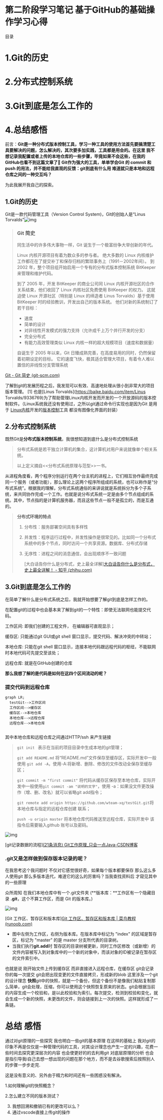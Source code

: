 # 第二阶段学习笔记 基于GitHub的基础操作学习心得
目录
#  1.Git的历史
#  2.分布式控制系统
#  3.Git到底是怎么工作的
#  4.总结感悟

前言：**Git是一种分布式版本控制工具，学习一种工具的使用方法首先要搞清楚工具要解决的问题，怎么解决的，其次要多加实践，工具都是用会的。在这里 我不想记录我配置或者上传的本地仓库的一些步骤，毕竟如果不会这些，在我的GitHub也看不到这篇文章了🤣 Git作为强大的工具，单单学会Git 的 commit 和 push 的用法，并不能给我直观的反馈：git到底有什么用 难道就只是本地和远程仓库之间的一种交互吗？**

为此我展开我自己的探索。

## 1.Git的历史

Git是一款代码管理工具（Version Control System)，Git的创始人是“Linus Torvalds”![img](https://img-blog.csdn.net/20170213202212644)

> ### Git 简史
>
> 同生活中的许多伟大事物一样，Git 诞生于一个极富纷争大举创新的年代。
>
> Linux 内核开源项目有着为数众多的参与者。 绝大多数的 Linux 内核维护工作都花在了提交补丁和保存归档的繁琐事务上（1991－2002年间）。 到 2002 年，整个项目组开始启用一个专有的分布式版本控制系统 BitKeeper 来管理和维护代码。
>
> 到了 2005 年，开发 BitKeeper 的商业公司同 Linux 内核开源社区的合作关系结束，他们收回了 Linux 内核社区免费使用 BitKeeper 的权力。 这就迫使 Linux 开源社区（特别是 Linux 的缔造者 Linus Torvalds）基于使用 BitKeeper 时的经验教训，开发出自己的版本系统。 他们对新的系统制订了若干目标：
>
> - 速度
> - 简单的设计
> - 对非线性开发模式的强力支持（允许成千上万个并行开发的分支）
> - 完全分布式
> - 有能力高效管理类似 Linux 内核一样的超大规模项目（速度和数据量）
>
> 自诞生于 2005 年以来，Git 日臻成熟完善，在高度易用的同时，仍然保留着初期设定的目标。 它的速度飞快，极其适合管理大项目，有着令人难以置信的非线性分支管理系统
>
> 

[Git - Git 简史 (git-scm.com)](https://git-scm.com/book/zh/v2/起步-Git-简史)

了解到git的发展历程之后，我发现可以有效、高速地处理从很小到非常大的项目版本管理。 [1] 也是[Linus Torvalds](https://baike.baidu.com/item/Linus Torvalds/9336769)为了帮助管理Linux内核开发而开发的一个开放源码的版本控制软件。（Linux系统我还没有使用过，之所以git通过命令行实现也是因为Git 是用于 [Linux内核](https://baike.baidu.com/item/Linux内核/10142820)开发的[版本控制](https://baike.baidu.com/item/版本控制)工具 都没有图像化界面的封装）

## 2.分布式控制系统

既然Git是**分布式版本控制系统**，我很想知道到底什么是分布式控制系统

> 分布式系统是若干独立计算机的集合，这计算机对用户来说就像单个相关系统。
>
> 以上定义摘自<<分布式系统原理与范型>>一书。

从进程角度看，两个程序分别运行在两个台主机的进程上，它们相互协作最终完成同一个服务（或者功能），那么理论上这两个程序所组成的系统，也可以称作是“分布式系统”。根据我的理解，分布式系统通俗的来讲说就是系统拆分为多个子系统，来共同协作完成一个工作。也就是说分布式系统一定是由多个节点组成的系统。其中，节点指的是计算机服务器，而且这些节点一般不是孤立的，而是互通的。

> **分布式环境的特点**
>
> 
>
> 1. 分布性：服务部署空间具有多样性
>
> 2. 并发性：程序运行过程中，并发性操作是很常见的。比如同一个分布式系统中的多个节点，同时访问一个共享资源。数据库、分布式存储
>
> 3. 无序性：进程之间的消息通信，会出现顺序不一致问题
>
>    [大白话告你什么是分布式，史上最全详解][大白话告你什么是分布式，史上最全详解！ - 知乎 (zhihu.com)](https://zhuanlan.zhihu.com/p/382966178)

## 3.Git到底是怎么工作的

在简单了解什么是分布式系统之后，我就开始想要了解git到底是怎样工作的。

在配置git的过程中也会基本来了解到git的一个特性：即使无法联网也能提交代码。

工作区间: 即我们创建的工程文件， 在编辑器可直观显示；

缓存区: 只能通过git GUI或git shell 窗口显示，提交代码、解决冲突的中转站；

本地仓库: 只能在git shell 窗口显示，连接本地代码跟远程代码的枢纽，不能联网时本地代码可先提交至该处；

远程仓库: 就是在GitHub创建的仓库

**那么我想了解的是代码是如何在这四个区间流动的呢？**

### 提交代码到远程仓库

```mermaid
graph LR;
  testGit-->工作区间
  工作区间-->缓存区
  缓存区-->本地仓库
  本地仓库-->远程仓库
  远程仓库-->本地仓库
  
```

其中本地仓库和远程仓库之间通过HTTP/ssh 来产生链接

> `git init ` 表示在当前的项目目录中生成本地的git管理；
>
> `git add README.md` 将“README.md”文件保存至缓存区，实际开发中一般使用 `git add -A`，使用-A:将新增、删除、修改的文件改动全保存至缓存区；
>
> `git commit -m "first commit"` 将代码从缓存区保存至本地仓库，实际开发中一般使用`git commit -am "说明的文字"`，使用 -a：如果没文件更改操作（增、删、改名）就可以省略git add指令；
>
> `git remote add origin https://github.com/wteam-xq/testGit.git`将本地仓库与指定的远程仓库创建 联系；
>
> `push -u origin master` 将本地仓库代码推送至远程仓库，实际开发中 该指令后需要输入github 账号以及密码。

![img](https://img-blog.csdnimg.cn/20190419230342595.PNG?x-oss-process=image/watermark,type_ZmFuZ3poZW5naGVpdGk,shadow_10,text_aHR0cHM6Ly9ibG9nLmNzZG4ubmV0L3UwMTQyOTcxNDg=,size_16,color_FFFFFF,t_70)

[git记录数据的流程][(21条消息) Git工作原理_只会一点Java-CSDN博客](https://blog.csdn.net/u014297148/article/details/89406342?spm=1001.2101.3001.6650.17&utm_medium=distribute.pc_relevant.none-task-blog-2~default~CTRLIST~default-17.essearch_pc_relevant&depth_1-utm_source=distribute.pc_relevant.none-task-blog-2~default~CTRLIST~default-17.essearch_pc_relevant)

### .git又是怎样做到保存版本记录的呢？

在我思考这个我问题时 不仅对它感觉很好奇，如果每个版本都要保存 那么这么多人使用git 那么多版本迭代，难道它的这么的厉害吗？当我查找资料后 才窥见其中的一些原理

众所周知 在我们本地仓库中有一个.git文件夹 (**版本库：**工作区有一个隐藏目录 **.git**，这个不算工作区，而是 Git 的版本库。)

![img](https://www.runoob.com/wp-content/uploads/2015/02/1352126739_7909.jpg)

[Git 工作区、暂存区和版本库][Git 工作区、暂存区和版本库 | 菜鸟教程 (runoob.com)](https://www.runoob.com/git/git-workspace-index-repo.html)

- 图中左侧为工作区，右侧为版本库。在版本库中标记为 "index" 的区域是暂存区，标记为 "master" 的是 master 分支所代表的目录树。
- 当我们执行**git.add**时 暂存区的目录树被更新，同时工作区修改（或新增）的文件内容被写入到对象库中的一个新的对象中，而该对象的ID被记录在暂存区的文件索引中。

也就是说 刚开始文件上传到缓存区 而非直接进入远程仓库，在缓存区 git会记录你的每一次提交 git会把出现变更的文件直接拷贝，形成新的blob 这里涉及一个git的设计理念 **快照**git中的快照，就是一个备份，但这个备份不是像我们粘贴复制那么简单，git会处理，压缩，你可以使用这个快照恢复原来的状态。git会根据当前的内容生成一个校验和，是以此校验和为索引。每次提交，检测到校验和变化，就会生成一个新的快照，未更改的文件，则会链接到上一次的快照。这样就形成了一条链。

# 总结 感悟

通过对git原理的一些探究 我也明白一些git的基本原理  在这样的基础上 我对git的印象不再是仅仅是一种管理代码的工具，对其设计理念也产生一定的兴趣，花费一些时间去探究更深层次的内容 也会使更好的的去利用git 对底层原理的分析 也会是指引导我i自己去想一想出现的问题在那个地方，而不是去谷歌搜索后按照别人的步骤一步步走完.

这是没有意义的、另外由于精力和时间还有一些困惑没有解决。

1.如何理解git的快照概念？

2.怎么建立不同的版本测试？

3. 我想回溯和撤销已有的更改可以么？
4. 通过vscode直接上传git的操作
